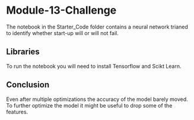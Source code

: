 # Module-13-Challenge

The notebook in the Starter_Code folder contains a neural network trianed to identify whether start-up will or will not fail. 


## Libraries

To run the notebook you will need to install Tensorflow and Scikt Learn.

## Conclusion

Even after multiple optimizations the accuracy of the model barely moved. To further optimize the model it might be useful to drop some of the features.
